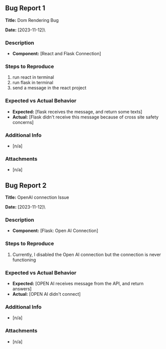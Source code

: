 ## Bug Report 1

**Title:** Dom Rendering Bug

**Date:** [2023-11-12]\

### Description
- **Component:** [React and Flask Connection]

### Steps to Reproduce
1. run react in terminal
2. run flask in terminal
3. send a message in the react project

### Expected vs Actual Behavior
- **Expected:** [flask receives the message, and return some texts]
- **Actual:** [Flask didn't receive this message because of cross site safety concerns]

### Additional Info
- [n/a]

### Attachments
- [n/a]

## Bug Report 2

**Title:** OpenAI connection Issue

**Date:** [2023-11-12]\

### Description
- **Component:** [Flask: Open AI Connection]

### Steps to Reproduce
1. Currently, I disabled the Open AI connection but the connection is never functioning

### Expected vs Actual Behavior
- **Expected:** [OPEN AI receives message from the API, and return answers]
- **Actual:** [OPEN AI didn't connect]

### Additional Info
- [n/a]

### Attachments
- [n/a]
